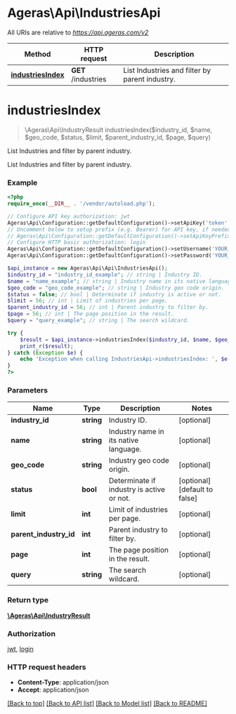 # Ageras\Api\IndustriesApi

All URIs are relative to *https://api.ageras.com/v2*

Method | HTTP request | Description
------------- | ------------- | -------------
[**industriesIndex**](IndustriesApi.md#industriesIndex) | **GET** /industries | List Industries and filter by parent industry.


# **industriesIndex**
> \Ageras\Api\IndustryResult industriesIndex($industry_id, $name, $geo_code, $status, $limit, $parent_industry_id, $page, $query)

List Industries and filter by parent industry.

List Industries and filter by parent industry.

### Example
```php
<?php
require_once(__DIR__ . '/vendor/autoload.php');

// Configure API key authorization: jwt
Ageras\Api\Configuration::getDefaultConfiguration()->setApiKey('token', 'YOUR_API_KEY');
// Uncomment below to setup prefix (e.g. Bearer) for API key, if needed
// Ageras\Api\Configuration::getDefaultConfiguration()->setApiKeyPrefix('token', 'Bearer');
// Configure HTTP basic authorization: login
Ageras\Api\Configuration::getDefaultConfiguration()->setUsername('YOUR_USERNAME');
Ageras\Api\Configuration::getDefaultConfiguration()->setPassword('YOUR_PASSWORD');

$api_instance = new Ageras\Api\Api\IndustriesApi();
$industry_id = "industry_id_example"; // string | Industry ID.
$name = "name_example"; // string | Industry name in its native language.
$geo_code = "geo_code_example"; // string | Industry geo code origin.
$status = false; // bool | Determinate if industry is active or not.
$limit = 56; // int | Limit of industries per page.
$parent_industry_id = 56; // int | Parent industry to filter by.
$page = 56; // int | The page position in the result.
$query = "query_example"; // string | The search wildcard.

try {
    $result = $api_instance->industriesIndex($industry_id, $name, $geo_code, $status, $limit, $parent_industry_id, $page, $query);
    print_r($result);
} catch (Exception $e) {
    echo 'Exception when calling IndustriesApi->industriesIndex: ', $e->getMessage(), PHP_EOL;
}
?>
```

### Parameters

Name | Type | Description  | Notes
------------- | ------------- | ------------- | -------------
 **industry_id** | **string**| Industry ID. | [optional]
 **name** | **string**| Industry name in its native language. | [optional]
 **geo_code** | **string**| Industry geo code origin. | [optional]
 **status** | **bool**| Determinate if industry is active or not. | [optional] [default to false]
 **limit** | **int**| Limit of industries per page. | [optional]
 **parent_industry_id** | **int**| Parent industry to filter by. | [optional]
 **page** | **int**| The page position in the result. | [optional]
 **query** | **string**| The search wildcard. | [optional]

### Return type

[**\Ageras\Api\IndustryResult**](../Model/IndustryResult.md)

### Authorization

[jwt](../../README.md#jwt), [login](../../README.md#login)

### HTTP request headers

 - **Content-Type**: application/json
 - **Accept**: application/json

[[Back to top]](#) [[Back to API list]](../../README.md#documentation-for-api-endpoints) [[Back to Model list]](../../README.md#documentation-for-models) [[Back to README]](../../README.md)

